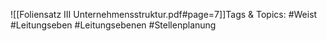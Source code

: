 
![[Foliensatz III Unternehmensstruktur.pdf#page=7]]Tags & Topics:
   #Weist
   #Leitungseben
   #Leitungsebenen
   #Stellenplanung